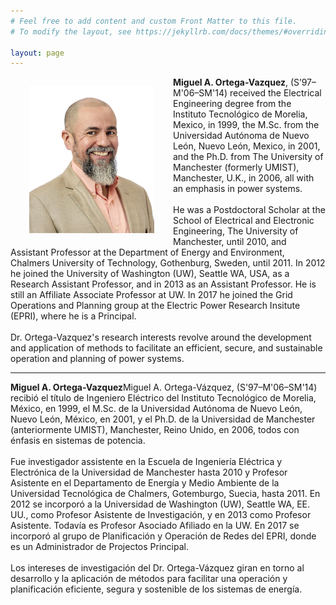 ```yaml
---
# Feel free to add content and custom Front Matter to this file.
# To modify the layout, see https://jekyllrb.com/docs/themes/#overriding-theme-defaults

layout: page
---
```


<div>
<!-- <center> -->
<p style="float: left;"><img src="Files/Vazquez.Miguel-0017m.jpg" alt="" align="left" style="width:200px;margin:0px 30px"></p>
<!-- </center> -->

<p>
<b>Miguel A. Ortega-Vazquez</b>, (S’97–M'06–SM'14) received the Electrical Engineering degree from the Instituto Tecnológico de Morelia, Mexico, in 1999, the M.Sc. from the Universidad Autónoma de Nuevo León, Nuevo León, Mexico, in 2001, and the Ph.D. from The University of Manchester (formerly UMIST), Manchester, U.K., in 2006, all with an emphasis in power systems.
<br>
<br>
He was a Postdoctoral Scholar at the School of Electrical and Electronic Engineering, The University of Manchester, until 2010, and Assistant Professor at the Department of Energy and Environment, Chalmers University of Technology, Gothenburg, Sweden, until 2011.  In 2012 he joined the University of Washington (UW), Seattle WA, USA, as a Research Assistant Professor, and in 2013 as an Assistant Professor.  He is still an Affiliate Associate Professor at UW.  In 2017 he joined the Grid Operations and Planning group at the Electric Power Research Insitute (EPRI), where he is a Principal.  
<br>
<br>
Dr. Ortega-Vazquez's research interests revolve around the development and application of methods to facilitate an efficient, secure, and sustainable operation and planning of power systems.
</p> 
  
--------------------
<p>
<b>Miguel A. Ortega-Vazquez</b>Miguel A. Ortega-Vázquez, (S'97–M'06–SM'14) recibió el título de Ingeniero Eléctrico del Instituto Tecnológico de Morelia, México, en 1999, el M.Sc. de la Universidad Autónoma de Nuevo León, Nuevo León, México, en 2001, y el Ph.D. de la Universidad de Manchester (anteriormente UMIST), Manchester, Reino Unido, en 2006, todos con énfasis en sistemas de potencia.
<br>
<br>
Fue investigador assistente en la Escuela de Ingeniería Eléctrica y Electrónica de la Universidad de Manchester hasta 2010 y Profesor Asistente en el Departamento de Energía y Medio Ambiente de la Universidad Tecnológica de Chalmers, Gotemburgo, Suecia, hasta 2011. En 2012 se incorporó a la Universidad de Washington (UW), Seattle WA, EE. UU., como Profesor Asistente de Investigación, y en 2013 como Profesor Asistente. Todavía es Profesor Asociado Afiliado en la UW. En 2017 se incorporó al grupo de Planificación y Operación de Redes del EPRI, donde es un Administrador de Projectos Principal.
<br>
<br>
Los intereses de investigación del Dr. Ortega-Vázquez giran en torno al desarrollo y la aplicación de métodos para facilitar una operación y planificación eficiente, segura y sostenible de los sistemas de energía.
</p>
  
</div>
